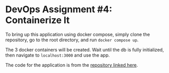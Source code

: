 # DevOps Assignment #4: Containerize It

To bring up this application using docker compose, simply clone the repository, go to the root directory, and run `docker compose up`.

The 3 docker containers will be created. Wait until the db is fully initialized, then navigate to `localhost:3000` and use the app.

The code for the application is from the [repository linked here](https://github.com/Norbert305/crud-react-node-mySQL-go).